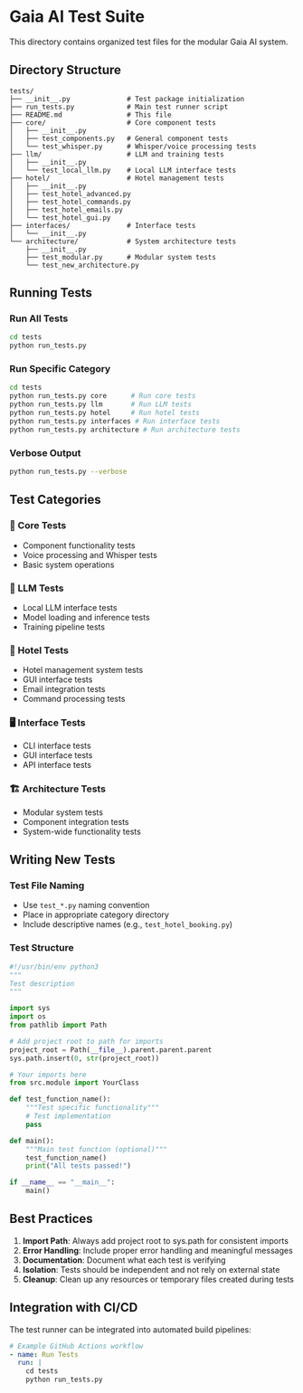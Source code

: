 # Gaia AI Test Suite

This directory contains organized test files for the modular Gaia AI system.

## Directory Structure

```text
tests/
├── __init__.py              # Test package initialization
├── run_tests.py             # Main test runner script
├── README.md                # This file
├── core/                    # Core component tests
│   ├── __init__.py
│   ├── test_components.py   # General component tests
│   └── test_whisper.py      # Whisper/voice processing tests
├── llm/                     # LLM and training tests
│   ├── __init__.py
│   └── test_local_llm.py    # Local LLM interface tests
├── hotel/                   # Hotel management tests
│   ├── __init__.py
│   ├── test_hotel_advanced.py
│   ├── test_hotel_commands.py
│   ├── test_hotel_emails.py
│   └── test_hotel_gui.py
├── interfaces/              # Interface tests
│   └── __init__.py
└── architecture/            # System architecture tests
    ├── __init__.py
    ├── test_modular.py      # Modular system tests
    └── test_new_architecture.py
```

## Running Tests

### Run All Tests

```bash
cd tests
python run_tests.py
```

### Run Specific Category

```bash
cd tests
python run_tests.py core      # Run core tests
python run_tests.py llm       # Run LLM tests
python run_tests.py hotel     # Run hotel tests
python run_tests.py interfaces # Run interface tests
python run_tests.py architecture # Run architecture tests
```

### Verbose Output

```bash
python run_tests.py --verbose
```

## Test Categories

### 🔧 Core Tests

- Component functionality tests
- Voice processing and Whisper tests
- Basic system operations

### 🧠 LLM Tests

- Local LLM interface tests
- Model loading and inference tests
- Training pipeline tests

### 🏨 Hotel Tests

- Hotel management system tests
- GUI interface tests
- Email integration tests
- Command processing tests

### 🖥️ Interface Tests

- CLI interface tests
- GUI interface tests
- API interface tests

### 🏗️ Architecture Tests

- Modular system tests
- Component integration tests
- System-wide functionality tests

## Writing New Tests

### Test File Naming

- Use `test_*.py` naming convention
- Place in appropriate category directory
- Include descriptive names (e.g., `test_hotel_booking.py`)

### Test Structure

```python
#!/usr/bin/env python3
"""
Test description
"""

import sys
import os
from pathlib import Path

# Add project root to path for imports
project_root = Path(__file__).parent.parent.parent
sys.path.insert(0, str(project_root))

# Your imports here
from src.module import YourClass

def test_function_name():
    """Test specific functionality"""
    # Test implementation
    pass

def main():
    """Main test function (optional)"""
    test_function_name()
    print("All tests passed!")

if __name__ == "__main__":
    main()
```

## Best Practices

1. **Import Path**: Always add project root to sys.path for consistent imports
2. **Error Handling**: Include proper error handling and meaningful messages
3. **Documentation**: Document what each test is verifying
4. **Isolation**: Tests should be independent and not rely on external state
5. **Cleanup**: Clean up any resources or temporary files created during tests

## Integration with CI/CD

The test runner can be integrated into automated build pipelines:

```yaml
# Example GitHub Actions workflow
- name: Run Tests
  run: |
    cd tests
    python run_tests.py
```
